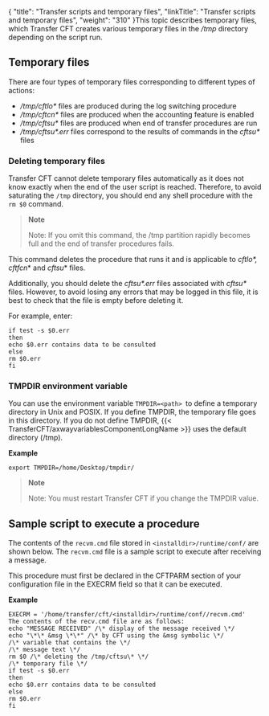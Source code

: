 {
    "title": "Transfer scripts and  temporary files",
    "linkTitle": "Transfer scripts and temporary files",
    "weight": "310"
}This topic describes temporary files,
which Transfer CFT creates various temporary
files in the */tmp* directory depending on the script run.

Temporary files
---------------

There are four types of temporary files corresponding to different types
of actions:

- */tmp/cftlo\**
    files are produced during the log switching procedure
- */tmp/cftcn\**
    files are produced when the accounting feature is enabled
- */tmp/cftsu\**
    files are produced when end of transfer procedures are run
- */tmp/cftsu\*.err*
    files correspond to the results of commands in the *cftsu\** files

### Deleting temporary files

Transfer CFT cannot delete temporary files automatically as it does not
know exactly when the end of the user script is reached. Therefore, to avoid saturating the `/tmp` directory, you should end any shell
procedure with the `rm $0` command.

> **Note**
>
> Note: If you omit this command, the /tmp partition rapidly becomes
> full and the end of transfer procedures fails.

This command deletes the procedure that runs it and is applicable to
*cftlo\*, cftfcn*\* and *cftsu*\* files.

Additionally, you should delete the *cftsu\*.err* files associated with *cftsu\**
files. However, to avoid losing any errors that may
be logged in this file, it is best to check that the file is empty before
deleting it.

For example, enter:

```
if test -s $0.err
then
echo $0.err contains data to be consulted
else
rm $0.err
fi
```

### TMPDIR environment variable

You can use the environment variable `TMPDIR=<path> `to define a temporary directory in Unix and POSIX. If you define TMPDIR, the temporary file goes in this directory. If you do not define TMPDIR, {{< TransferCFT/axwayvariablesComponentLongName  >}} uses the default directory (/tmp).

****Example****

```
export TMPDIR=/home/Desktop/tmpdir/
```

> **Note**
>
> Note: You must restart Transfer CFT if you change the TMPDIR value.

Sample script to execute a procedure
------------------------------------

The contents of the `recvm.cmd` file stored in `<installdir>/runtime/conf/` are
shown below. The `recvm.cmd` file is a sample script to execute
after receiving a message.

This procedure must first be declared in the CFTPARM section of your
configuration file in the EXECRM field so that it can be executed.

****Example****

```
EXECRM = '/home/transfer/cft/<installdir>/runtime/conf//recvm.cmd'
The contents of the recv.cmd file are as follows:
echo "MESSAGE RECEIVED" /\* display of the message received \*/
echo "\*\* &msg \*\*" /\* by CFT using the &msg symbolic \*/
/\* variable that contains the \*/
/\* message text \*/
rm $0 /\* deleting the /tmp/cftsu\* \*/
/\* temporary file \*/
if test -s $0.err
then
echo $0.err contains data to be consulted
else
rm $0.err
fi
```
